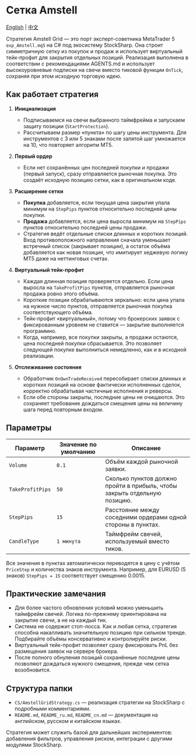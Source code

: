 # Сетка Amstell
[English](README.md) | [中文](README_cn.md)

Стратегия Amstell Grid — это порт эксперт-советника MetaTrader 5 `exp_Amstell.mq5` на C# под экосистему StockSharp. Она строит симметричную сетку из покупок и продаж и использует виртуальный тейк-профит для закрытия отдельных позиций. Реализация выполнена в соответствии с рекомендациями AGENTS.md и использует высокоуровневые подписки на свечи вместо тиковой функции `OnTick`, сохраняя при этом исходную торговую идею.

## Как работает стратегия

1. **Инициализация**
   - Подписываемся на свечи выбранного таймфрейма и запускаем защиту позиции (`StartProtection`).
   - Рассчитываем размер «пункта» по шагу цены инструмента. Для инструментов с 3 или 5 знаками после запятой шаг умножается на 10, что повторяет алгоритм MT5.

2. **Первый ордер**
   - Если нет сохранённых цен последней покупки и продажи (первый запуск), сразу отправляется рыночная покупка. Это создаёт исходную позицию сетки, как в оригинальном коде.

3. **Расширение сетки**
   - **Покупка** добавляется, если текущая цена закрытия упала минимум на `StepPips` пунктов относительно последней цены покупки.
   - **Продажа** добавляется, если цена выросла минимум на `StepPips` пунктов относительно последней цены продажи.
   - Стратегия ведёт отдельные списки длинных и коротких позиций. Вход противоположного направления сначала уменьшает встречный список (закрывает позиции), а остаток объёма добавляется как новая позиция, что имитирует хеджевую логику MT5 даже на неттинговых счетах.

4. **Виртуальный тейк-профит**
   - Каждая длинная позиция проверяется отдельно. Если цена выросла на `TakeProfitPips` пунктов, отправляется рыночная продажа ровно этого объёма.
   - Короткие позиции обрабатываются зеркально: если цена упала на нужное число пунктов, отправляется рыночная покупка соответствующего объёма.
   - Тейк-профит «виртуальный», потому что брокерских заявок с фиксированным уровнем не ставится — закрытие выполняется программно.
   - Когда, например, все покупки закрыты, а продажи остаются, цена последней покупки сбрасывается. Это позволяет следующей покупке выполниться немедленно, как и в исходной реализации.

5. **Отслеживание состояния**
   - Обработчик `OnOwnTradeReceived` пересобирает списки длинных и коротких позиций на основе фактически исполненных сделок, корректно обрабатывая частичные исполнения и реверсы.
   - Если обе стороны закрыты, последние цены не очищаются. Это сохраняет требование дождаться смещения цены на величину шага перед повторным входом.

## Параметры

| Параметр | Значение по умолчанию | Описание |
|----------|----------------------|----------|
| `Volume` | `0.1` | Объём каждой рыночной заявки. |
| `TakeProfitPips` | `50` | Сколько пунктов должно пройти в прибыль, чтобы закрыть отдельную позицию. |
| `StepPips` | `15` | Расстояние между соседними ордерами одной стороны в пунктах. |
| `CandleType` | `1 минута` | Таймфрейм свечей, используемый вместо тиков. |

Все значения в пунктах автоматически переводятся в цену с учётом `PriceStep` и количества знаков инструмента. Например, для EURUSD (5 знаков) `StepPips = 15` соответствует смещению 0.0015.

## Практические замечания

- Для более частого обновления условий можно уменьшить таймфрейм свечей. Логика по-прежнему ориентирована на закрытие свечи, а не на каждый тик.
- Система не содержит стоп-лосса. Как и любая сетка, стратегия способна накапливать значительную позицию при сильном тренде. Подбирайте объёмы консервативно и контролируйте риски.
- Виртуальный тейк-профит позволяет сразу фиксировать PnL без размещения заявок на сервере брокера.
- После полного обнуления позиций сохранённые последние цены позволяют дождаться нужного смещения, прежде чем сетка возобновится.

## Структура папки

- `CS/AmstellGridStrategy.cs` — реализация стратегии на StockSharp с подробными комментариями.
- `README.md`, `README_ru.md`, `README_cn.md` — документация на английском, русском и китайском языках.

Стратегия может служить базой для дальнейших экспериментов: добавления фильтров, управления риском, интеграции с другими модулями StockSharp.
